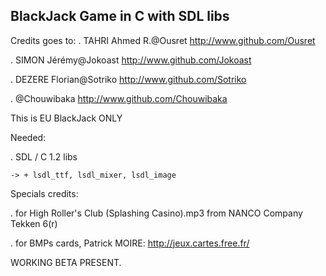 BlackJack Game in C with SDL libs
----------------------------------

Credits goes to:
. TAHRI Ahmed R.@Ousret http://www.github.com/Ousret

. SIMON Jérémy@Jokoast http://www.github.com/Jokoast

. DEZERE Florian@Sotriko http://www.github.com/Sotriko

. @Chouwibaka http://www.github.com/Chouwibaka


This is EU BlackJack ONLY

Needed:

. SDL / C 1.2 libs

	-> + lsdl_ttf, lsdl_mixer, lsdl_image

Specials credits:

. for High Roller's Club (Splashing Casino).mp3 from NANCO Company Tekken 6(r) 

. for BMPs cards, Patrick MOIRE: http://jeux.cartes.free.fr/

WORKING BETA PRESENT.
